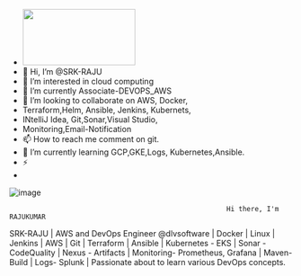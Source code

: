 -  <img src="https://images.unsplash.com/photo-1502945015378-0e284ca1a5be?ixlib=rb-4.0.3&ixid=MnwxMjA3fDB8MHxwaG90by1wYWdlfHx8fGVufDB8fHx8&auto=format&fit=crop&w=870&q=80" width="200" height="100">
- 👋 Hi, I’m @SRK-RAJU 
- 👀 I’m interested in cloud computing
- 🌱 I’m currently Associate-DEVOPS_AWS
- 💞️ I’m looking to collaborate on AWS, Docker,  
- Terraform,Helm, Ansible, Jenkins, Kubernets,            
- INtelliJ Idea, Git,Sonar,Visual Studio,
-  Monitoring,Email-Notification
- 📫 How to reach me comment on git.
- 🔭 I’m currently learning GCP,GKE,Logs, Kubernetes,Ansible.
- ⚡
- 
![image](https://user-images.githubusercontent.com/97968060/229706856-88700f81-0567-4bb5-8cd0-5cc56a62dce6.png)

                                                          Hi there, I'm RAJUKUMAR
SRK-RAJU | AWS and DevOps Engineer @dlvsoftware | Docker | Linux | Jenkins | AWS | Git | Terraform | Ansible | Kubernetes - EKS | Sonar - CodeQuality |
Nexus - Artifacts | Monitoring- Prometheus, Grafana | Maven- Build | Logs- Splunk | 
Passionate about to learn various DevOps concepts.

<!---
SRK-RAJU/SRK-RAJU is a ✨ special ✨ repository because its `README.md` (this file) appears on your GitHub profile.
You can click the Preview link to take a look at your changes.
--->
